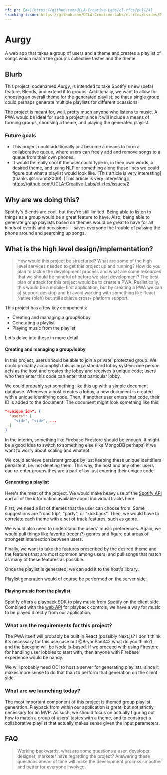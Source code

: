 ```yaml
---
rfc pr: [#4](https://github.com/UCLA-Creative-Labs/cl-rfcs/pull/4)
tracking issue: https://github.com/UCLA-Creative-Labs/cl-rfcs/issues/2
---
```


# Aurgy

A web app that takes a group of users and a theme and creates a playlist
of songs which match the group's collective tastes and the theme.

## Blurb

This project, codenamed _Aurgy_, is intended to take Spotify's new (beta) feature,
Blends, and extend it to groups. Additionally, we want to allow for choosing an
overall theme for the generated playlist; so that a single group could perhaps
generate multiple playlists for different ocassions.

The project is meant for, well, pretty much anyone who listens to music. A PWA
would be ideal for such a project, since it will include a means of forming
groups, choosing a theme, and playing the generated playlist.

### Future goals

* This project could additionally just become a means to form a collaborative queue,
  where users can freely add and remove songs to a queue from their own phones.
* It would be really cool if the user could type in, in their own words, a desired theme,
  and using NLP or something along those lines we could figure out what a playlist would
  look like. [This article is very interesting] (thanks @sriramb2000).
  [This article is very interesting]: https://github.com/UCLA-Creative-Labs/cl-rfcs/issues/2

## Why are we doing this?

Spotify's Blends are cool, but they're still limited. Being able to listen to
things as a group would be a great feature to have. Also, being able to generate
group playlists based on themes would be great to have for all kinds of events
and occasions---saves everyone the trouble of passing the phone around and searching
up songs.

## What is the high level design/implementation?

> How would this project be structured? What are some of the high level services
> needed to get this project up and running? How do you plan to tackle the
> development process and what are some resources that we should be mindful of
> before we start development?
The best plan of attack for this project would be to create a PWA. Realistically, this
would be a mobile-first application, but by creating a PWA we can a) support desktop
and b) avoid working with something like React Native (bleh) but still achieve cross-
platform support.

This project has a few key components:
* Creating and managing a group/lobby
* Generating a playlist
* Playing music from the playlist

Let's delve into these in more detail.

#### Creating and managing a group/lobby

In this project, users should be able to join a private, protected group. We could probably
accomplish this using a standard lobby system: one person acts as the host and creates the
lobby and receives a unique code; users who then enter this code can enter that particular
lobby.

We could probably set something like this up with a simple document database. Whenever a host
creates a lobby, a new document is created with a unique identifying code. Then, if another
user enters that code, their ID is added to the document. The document might look something
like this:
```json
"<unique id>": {
  "users": [
    "<id>", "<id>", ...
  ]
}
```

In the interim, something like Firebase Firestore should be enough. It might be a good idea
to switch to something else (like MongoDB perhaps) if we want to worry about scaling and
whatnot.

We could achieve persistent groups by just keeping these unique identifiers persistent, i.e.
not deleting them. This way, the host and any other users can re-enter groups they are a part
of by just entering their unique code.

#### Generating a playlist

Here's the meat of the project. We would make heavy use of the [Spotify API] and all of the
information available about individual tracks here.

First, we need a list of themes that the user can choose from. Some suggestions are "road trip",
"party", or "kickback". Then, we would have to correlate each theme with a set of track features,
such as genre.

We would also need to understand the users' music preferences. Again, we would pull things like
favorite (recent?) genres and figure out areas of strongest intersection between users.

Finally, we want to take the features prescribed by the desired theme and the features that are
most common among users, and pull songs that match as many of these features as possible.

Once the playlist is generated, we can add it to the host's library.

Playlist generation would of course be performed on the server side.

[Spotify API]: https://developer.spotify.com/documentation/web-api/

#### Playing music from the playlist

Spotify offers a [playback SDK] to play music from Spotify on the client side. Combined with the
[web API] for playback controls, we have a way for music to be played directly from our application.

[playback SDK]: https://developer.spotify.com/documentation/web-playback-sdk/
[web API]: https://developer.spotify.com/documentation/web-api/

### What are the requirements for this project?

The PWA itself will probably be built in React (possibly Next.js? I don't think it's necessary
for this use case but @BryanPan342 what do you think?), and the backend will be Node.js-based.
If we proceed with using Firestore for handling user lobbies to start with, then anyone with
Firebase experience would be handy.

We will probably need OCI to host a server for generating playlists, since it makes more sense
to do that than to perform that generation on the client side.

### What are we launching today?

The most important component of this project is themed group playlist generation. Playback from
within our application is great, but not strictly necessary for an MVP. As such, we should focus
on actually figuring out how to match a group of users' tastes with a theme, and to construct
a collaborative playlist that actually makes sense given the input parameters.

## FAQ

> Working backwards, what are some questions a user, developer, designer, marketer
> have regarding the project? Answering these questions ahead of time will make
> the development process smoother and better for everyone involved.

<!-- ## Appendix

Leave your images, graphs, videos, links, explanations here!-->
